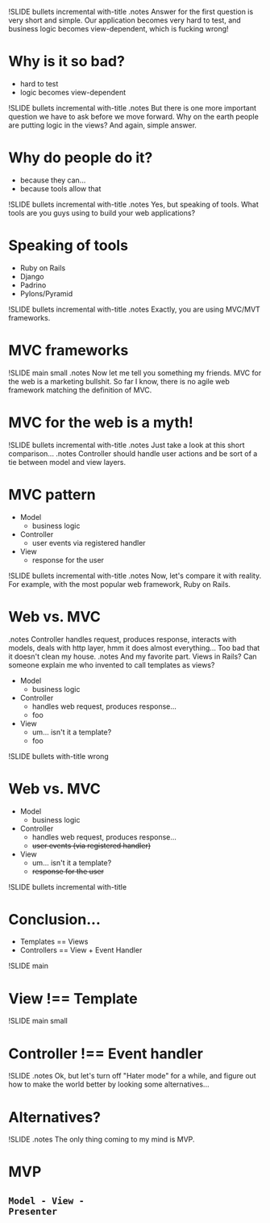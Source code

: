 !SLIDE bullets incremental with-title
.notes Answer for the first question is very short and simple. Our application becomes very hard to test, and business logic becomes view-dependent, which is fucking wrong! 
# Why is it so bad?

* hard to test
* logic becomes view-dependent

!SLIDE bullets incremental with-title
.notes But there is one more important question we have to ask before we move forward. Why on the earth people are putting logic in the views? And again, simple answer. 
# Why do people do it?

* because they can...
* because tools allow that

!SLIDE bullets incremental with-title
.notes Yes, but speaking of tools. What tools are you guys using to build your web applications?
# Speaking of tools

* Ruby on Rails
* Django
* Padrino
* Pylons/Pyramid

!SLIDE bullets incremental with-title
.notes Exactly, you are using MVC/MVT frameworks.
# MVC frameworks

!SLIDE main small
.notes Now let me tell you something my friends. MVC for the web is a marketing bullshit. So far I know, there is no agile web framework matching the definition of MVC.
# MVC for the web is a myth!

!SLIDE bullets incremental with-title
.notes Just take a look at this short comparison...
.notes Controller should handle user actions and be sort of a tie between model and view layers.
# MVC pattern

* Model
    - business logic
* Controller
    - user events via registered handler
* View 
    - response for the user

!SLIDE bullets incremental with-title
.notes Now, let's compare it with reality. For example, with the most popular web framework, Ruby on Rails.
# Web vs. MVC

.notes Controller handles request, produces response, interacts with models, deals with http layer, hmm it does almost everything... Too bad that it doesn't clean my house.
.notes And my favorite part. Views in Rails? Can someone explain me who invented to call templates as views?

* Model 
    - business logic
* Controller 
    - handles web request, produces response...
	- <span class="woot">foo</span>
* View 
    - um... isn't it a template?
	- <span class="woot">foo</span>
	
!SLIDE bullets with-title wrong
# Web vs. MVC

* Model 
    - business logic
* Controller 
    - handles web request, produces response...
    - <strike>user events (via registered handler)</strike>
* View 
    - um... isn't it a template?
	- <strike>response for the user</strike>

!SLIDE bullets incremental with-title
# Conclusion...

* Templates == Views
* Controllers == View + Event Handler

!SLIDE main
# View !== Template

!SLIDE main small
# Controller !== Event handler

!SLIDE
.notes Ok, but let's turn off "Hater mode" for a while, and figure out how to make the world better by looking some alternatives... 
# Alternatives?

!SLIDE
.notes The only thing coming to my mind is MVP.
# MVP

## <code>Model - View - Presenter</code>
